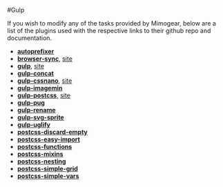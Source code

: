 #Gulp

If you wish to modify any of the tasks provided by Mimogear, below are a list of the plugins used with the respective links to their github repo and documentation.

* [**autoprefixer**](https://github.com/postcss/autoprefixer)
* [**browser-sync**](https://github.com/BrowserSync/browser-sync), [site](https://www.browsersync.io/)
* [**gulp**](https://github.com/gulpjs/gulp), [site](http://gulpjs.com/)
* [**gulp-concat**](https://github.com/contra/gulp-concat)
* [**gulp-cssnano**](https://github.com/ben-eb/gulp-cssnano), [site](http://cssnano.co/)
* [**gulp-imagemin**](https://github.com/sindresorhus/gulp-imagemin)
* [**gulp-postcss**](https://github.com/postcss/gulp-postcss), [site](http://postcss.org/)
* [**gulp-pug**](https://github.com/jamen/gulp-pug)
* [**gulp-rename**](https://github.com/hparra/gulp-rename)
* [**gulp-svg-sprite**](https://github.com/jkphl/gulp-svg-sprite)
* [**gulp-uglify**](https://github.com/terinjokes/gulp-uglify)
* [**postcss-discard-empty**](https://github.com/ben-eb/postcss-discard-empty)
* [**postcss-easy-import**](https://github.com/TrySound/postcss-easy-import)
* [**postcss-functions**](https://github.com/andyjansson/postcss-functions)
* [**postcss-mixins**](https://github.com/postcss/postcss-mixins)
* [**postcss-nesting**](https://github.com/jonathantneal/postcss-nesting)
* [**postcss-simple-grid**](https://github.com/iamfrntdv/postcss-simple-grid)
* [**postcss-simple-vars**](https://github.com/postcss/postcss-simple-vars)
